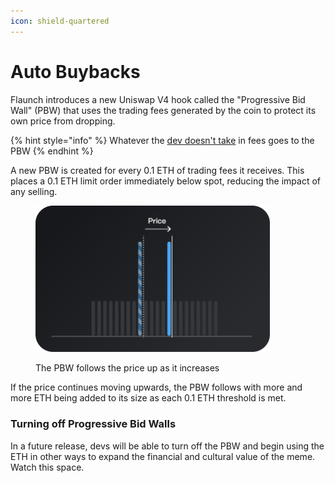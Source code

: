 ```yaml
---
icon: shield-quartered
---
```


# Auto Buybacks

Flaunch introduces a new Uniswap V4 hook called the "Progressive Bid Wall" (PBW) that uses the trading fees generated by the coin to protect its own price from dropping.

{% hint style="info" %}
Whatever the [dev doesn't take](devs-get-revs.md) in fees goes to the PBW
{% endhint %}

A new PBW is created for every 0.1 ETH of trading fees it receives. This places a 0.1 ETH limit order immediately below spot, reducing the impact of any selling.

<figure><img src="../.gitbook/assets/image (22).png" alt="" width="375"><figcaption><p>The PBW follows the price up as it increases</p></figcaption></figure>

If the price continues moving upwards, the PBW follows with more and more ETH being added to its size as each 0.1 ETH threshold is met.

### Turning off Progressive Bid Walls

In a future release, devs will be able to turn off the PBW and begin using the ETH in other ways to expand the financial and cultural value of the meme. Watch this space.
